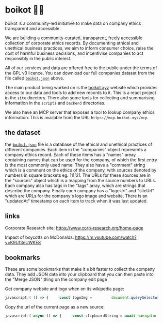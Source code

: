 # boikot 🙅‍♀️

boikot is a community-led initiative to make data on company ethics transparent and accessible.

We are building a community-curated, transparent, freely accessible collection of corporate ethics records. By documenting ethical and unethical business practices, we aim to inform consumer choice, raise the cost of harmful business decisions, and incentivise companies to act responsibly in the public interest.

All of our services and data are offered free to the public under the terms of the GPL v3 licence. You can download our full companies dataset from the file called [`boikot.json`](https://raw.githubusercontent.com/boikot-xyz/boikot/main/boikot.json) above.

The main product being worked on is the [boikot.xyz](https://boikot.xyz) website which provides access to our data and tools to add new records to it. This is a react project in the `site` directory. There also some tools for collecting and summarising information in the `scripts` and `backend` directories.

We also have an MCP server that exposes a tool to lookup company ethics information. This is available from the URL `https://mcp.boikot.xyz/mcp`.

## the dataset

the [`boikot.json`](https://raw.githubusercontent.com/boikot-xyz/boikot/main/boikot.json) file is a database of the ethical and unethical practices of different companies. Each item in the "companies" object represents a company ethics record. Each of these items has a "names" areay containing names that can be used for the company, of which the first entry is the most commonly used name. They also have a "comment" string which is a comment on the ethics of the company, with sources denoted by numbers in square brackets eg. \[1\]\[2\]. The URLs for these sources are in the "sources" object which is a mapping from the source numbers to URLs. Each company also has tags in the "tags" array, which are strings that describe the company. Finally each company has a "logoUrl" and "siteUrl" which are URLs for the company's logo image and website. There is an "updatedAt" timestamp on each item to track when it was last updated.

## links

Corporate Research site: https://www.corp-research.org/home-page

Impact of boycotts on McDonalds: https://m.youtube.com/watch?v=K9Uf3eUWKE8


## bookmarks

These are some bookmarks that make it a bit faster to collect the company data. They add JSON data into your clipboard that you can then paste into the "Merge JSON" thing on the company edit page

Get company website and logo when on its wikipedia page:

```javascript
javascript:( () => {     const logoImg =         document.querySelector(".infobox-image.logo img") ??         document.querySelector(".infobox-image img");      const logoURL = logoImg?.src         .replace("thumb/", "")         .replace(/^\/\/upload/, "https://upload")         .replace(/\/[^/]+.(png|jpg)$/, "");      const infoBoxLabels = [...document.querySelectorAll(         "table.infobox tr"     )];      const siteLabel = infoBoxLabels.filter(          el => el.innerHTML.includes("Website")             || el.innerHTML.includes("URL")     )[0];      const siteURL = siteLabel?.querySelector("a").href;        navigator.clipboard.writeText(`{ "logoUrl": "${logoURL}", "siteUrl": "${siteURL}" }`); } )()
```

Copy the url of the current page as a new source:


```javascript
javascript:( async () => {     const clipboardString = await navigator.clipboard.readText();     let clpiboard;     try {         clipboard = JSON.parse(clipboardString);     } catch (e) {         clipboard = {};     }     const nextKey = Math.max(0, ...Object.keys(clipboard?.sources || {})) + 1;      navigator.clipboard.writeText(JSON.stringify({ ...clipboard, sources: { ...( clipboard?.sources || {}), [nextKey.toString()]: window.location.href } })); } )()
```

